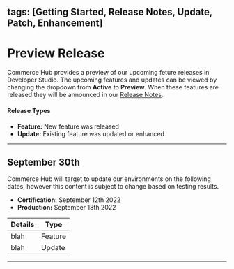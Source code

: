 tags: [Getting Started, Release Notes, Update, Patch, Enhancement]
---

# Preview Release

Commerce Hub provides a preview of our upcoming feture releases in Developer Studio. The upcoming features and updates can be viewed by changing the dropdown from **Active** to **Preview**. When these features are released they will be announced in our [Release Notes](?path=docs/Release-Notes-Alerts/Release-Notes.md).

#### Release Types

- **Feature:** New feature was released
- **Update:** Existing feature was updated or enhanced

---

## September 30th

Commerce Hub will target to update our environments on the following dates, however this content is subject to change based on testing results.

- **Certification:** September 12th 2022
- **Production:** September 18th 2022

| Details | Type |
| ----- | ----- |
| blah | Feature |
| blah | Update |

---

